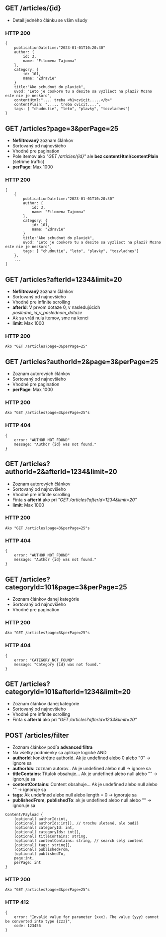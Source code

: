 ## GET /articles/{id}
- Detail jedného článku se vším všudy

### HTTP 200
```
{
    publicationDatetime:"2023-01-01T10:20:30"
    author: {
        id: 3,
        name: "Filomena Tajomna"
    },               
    category: {
        id: 101,
        name: "Zdravie"
    }
    title:"Ako schudnut do plaviek",
    uvod: "Leto je coskoro tu a desite sa vyzliect na plazi? Mozno este nie je neskoro",
    contentHtml:".... treba <h1>cvicit.....</b>"
    contentPlain: "..... treba cvicit....",
    tags: [ "chudnutie", "leto", "plavky", "tozvladnes"]
}
```

## GET /articles?page=3&perPage=25
- **Nefiltrovaný** zoznam článkov
- Sortovaný od najnovšieho
- Vhodné pre pagination
- Pole itemov ako *"GET /articles/{id}"* ale **bez contentHtml/contentPlain** (šetríme traffic)
- **perPage**: Max 1000

### HTTP 200
```
[
    {
        publicationDatetime:"2023-01-01T10:20:30"
        author: {
            id: 3,
            name: "Filomena Tajomna"
        },               
        category: {
            id: 101,
            name: "Zdravie"
        }
        title:"Ako schudnut do plaviek",
        uvod: "Leto je coskoro tu a desite sa vyzliect na plazi? Mozno este nie je neskoro",
        tags: [ "chudnutie", "leto", "plavky", "tozvladnes"]
    },
    ...
]
```

## GET /articles?afterId=1234&limit=20
- **Nefiltrovaný** zoznam článkov
- Sortovaný od najnovšieho
- Vhodné pre infinite scrolling
- **afterId**: V prvom dotaze 0, v nasledujúcich *posledne_id_v_poslednom_dotaze*
- Ak sa vráti nula itemov, sme na konci
- **limit**: Max 1000

### HTTP 200
```
Ako "GET /articles?page=3&perPage=25"
```

## GET /articles?authorId=2&page=3&perPage=25
- Zoznam autorových článkov
- Sortovaný od najnovšieho
- Vhodné pre pagination
- **perPage**: Max 1000

### HTTP 200
```
Ako "GET /articles?page=3&perPage=25"s
```

### HTTP 404
```
{
    error: "AUTHOR_NOT_FOUND"
    message: "Author {id} was not found."
}
```

## GET /articles?authorId=2&afterId=1234&limit=20
- Zoznam autorových článkov
- Sortovaný od najnovšieho
- Vhodné pre infinite scrolling
- Finta s **afterId** ako pri *"GET /articles?afterId=1234&limit=20"*
- **limit**: Max 1000

### HTTP 200
```
Ako "GET /articles?page=3&perPage=25"s
```

### HTTP 404
```
{
    error: "AUTHOR_NOT_FOUND"
    message: "Author {id} was not found."
}
```

## GET /articles?categoryId=101&page=3&perPage=25
- Zoznam článkov danej kategórie
- Sortovaný od najnovšieho
- Vhodné pre pagination

### HTTP 200
```
Ako "GET /articles?page=3&perPage=25"s
```

### HTTP 404
```
{
    error: "CATEGORY_NOT_FOUND"
    message: "Category {id} was not found."
}
```

## GET /articles?categoryId=101&afterId=1234&limit=20
- Zoznam článkov danej kategórie
- Sortovaný od najnovšieho
- Vhodné pre infinite scrolling
- Finta s **afterId** ako pri *"GET /articles?afterId=1234&limit=20"*


## POST /articles/filter
- Zoznam článkov podľa **advanced filtra**
- Na všetky podmienky sa aplikuje logické AND
- **authorId**: konktrétne authorId. Ak je undefined alebo 0 alebo "0" -> ignore sa
- **authorIds**: zoznam autorov.. Ak je undefined alebo null -> ignore sa
- **titleContains**: Titulok obsahuje... Ak je undefined alebo null alebo "" -> ignoruje sa
- **contentContains**: Content obsahuje... Ak je undefined alebo null alebo  "" -> ignoruje sa
- **tags**: Ak undefined alebo null alebo length = 0 -> ignoruje sa
- **publishedFrom**, **publishedTo**: ak je undefined alebo null alebo "" -> ignoruje sa

```
Content/Payload {
    [optional] authorId:int,
    [optional] authorIds:int[], // trochu uletené, ale budiš
    [optional] categoryId: int,
    [optional] categoryIds: int[],
    [optional] titleContains: string,
    [optional] contentContains: string, // search celý content
    [optional] tags: string[],
    [optional] publishedFrom,
    [optional] publishedTo,
    page:int,
    perPage: int
}
```

### HTTP 200
```
Ako "GET /articles?page=3&perPage=25"s
```

### HTTP 412
```
{
    error: "Invalid value for parameter {xxx}. The value {yyy} cannot be converted into type {zzz}",
    code: 123456    
}

